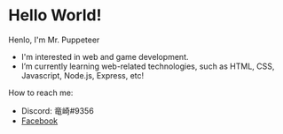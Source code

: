 # Hello World!

Henlo, I'm Mr. Puppeteer

- I'm interested in web and game development.
- I’m currently learning web-related technologies, such as HTML, CSS, Javascript, Node.js, Express, etc!

How to reach me:
- Discord: 竜崎#9356
- [Facebook](https://facebook.com/Ryu9356)

<!---
MrPuppeteer/MrPuppeteer is a ✨ special ✨ repository because its `README.md` (this file) appears on your GitHub profile.
You can click the Preview link to take a look at your changes.
--->
